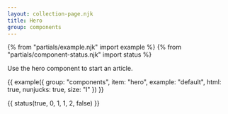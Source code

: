```yaml
---
layout: collection-page.njk
title: Hero
group: components
---
```


{% from "partials/example.njk" import example %}
{% from "partials/component-status.njk" import status %}

Use the hero component to start an article.

{{ example({ group: "components", item: "hero", example: "default", html: true, nunjucks: true, size: "l" }) }}

{{ status(true, 0, 1, 1, 2, false) }}

